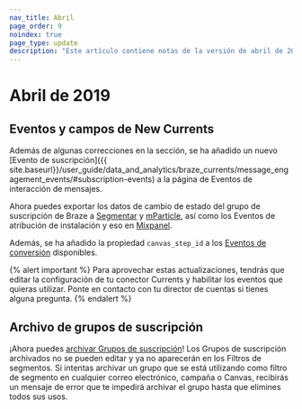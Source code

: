```yaml
---
nav_title: Abril
page_order: 9
noindex: true
page_type: update
description: "Este artículo contiene notas de la versión de abril de 2019."
---
```


# Abril de 2019

## Eventos y campos de New Currents

Además de algunas correcciones en la sección, se ha añadido un nuevo [Evento de suscripción]({{ site.baseurl}}/user_guide/data_and_analytics/braze_currents/message_engagement_events/#subscription-events) a la página de Eventos de interacción de mensajes. 

Ahora puedes exportar los datos de cambio de estado del grupo de suscripción de Braze a [Segmentar]({{site.baseurl}}/partners/data_and_infrastructure_agility/customer_data_platform/segment_for_currents/#integration-details) y [mParticle]({{site.baseurl}}/partners/data_and_infrastructure_agility/customer_data_platform/mParticle/mparticle_for_currents/), así como los Eventos de atribución de instalación y eso en [Mixpanel]({{site.baseurl}}/partners/insights/behavioral_analytics/mixpanel_for_currents).

Además, se ha añadido la propiedad `canvas_step_id` a los [Eventos de conversión]({{site.baseurl}}/user_guide/data_and_analytics/braze_currents/message_engagement_events/#conversion-events) disponibles.

{% alert important %}
Para aprovechar estas actualizaciones, tendrás que editar la configuración de tu conector Currents y habilitar los eventos que quieras utilizar. Ponte en contacto con tu director de cuentas si tienes alguna pregunta.
{% endalert %}

## Archivo de grupos de suscripción

¡Ahora puedes [archivar Grupos de suscripción]({{site.baseurl}}/user_guide/message_building_by_channel/email/managing_user_subscriptions/#archiving-groups)! Los Grupos de suscripción archivados no se pueden editar y ya no aparecerán en los Filtros de segmentos.  Si intentas archivar un grupo que se está utilizando como filtro de segmento en cualquier correo electrónico, campaña o Canvas, recibirás un mensaje de error que te impedirá archivar el grupo hasta que elimines todos sus usos.
